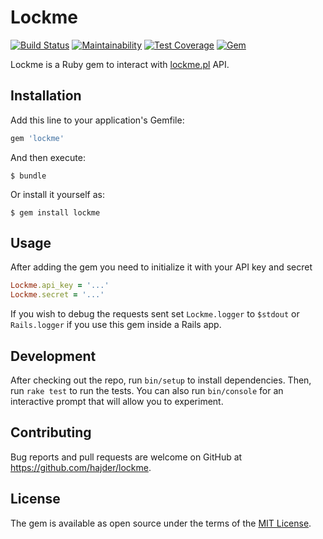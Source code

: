 # Lockme

[![Build Status](https://travis-ci.org/hajder/lockme.svg?branch=master)](https://travis-ci.org/hajder/lockme)
[![Maintainability](https://api.codeclimate.com/v1/badges/d14d98a40a58ca93238a/maintainability)](https://codeclimate.com/github/hajder/lockme/maintainability)
[![Test Coverage](https://api.codeclimate.com/v1/badges/d14d98a40a58ca93238a/test_coverage)](https://codeclimate.com/github/hajder/lockme/test_coverage)
[![Gem](https://img.shields.io/gem/v/lockme.svg)](https://rubygems.org/gems/lockme)

Lockme is a Ruby gem to interact with [lockme.pl](https://lockme.pl) API.

## Installation

Add this line to your application's Gemfile:

```ruby
gem 'lockme'
```

And then execute:

    $ bundle

Or install it yourself as:

    $ gem install lockme

## Usage

After adding the gem you need to initialize it with your API key and secret

```ruby
Lockme.api_key = '...'
Lockme.secret = '...'
```

If you wish to debug the requests sent set `Lockme.logger` to `$stdout` or `Rails.logger` if you use this gem inside a Rails app.

## Development

After checking out the repo, run `bin/setup` to install dependencies. Then, run `rake test` to run the tests. You can also run `bin/console` for an interactive prompt that will allow you to experiment.

## Contributing

Bug reports and pull requests are welcome on GitHub at https://github.com/hajder/lockme.

## License

The gem is available as open source under the terms of the [MIT License](http://opensource.org/licenses/MIT).

